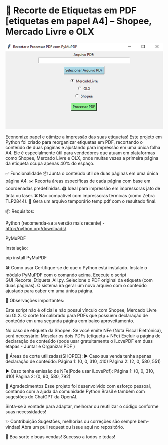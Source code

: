 # 🧾 Recorte de Etiquetas em PDF [etiquetas em papel A4] – Shopee, Mercado Livre e OLX
<img src="https://github.com/andersonsistemas/recortar_etiqueta_postagem/blob/main/Recorte_PDF_PY.png" alt="Recorte de Etiquetas em PDF">

Economize papel e otimize a impressão das suas etiquetas!
Este projeto em Python foi criado para reorganizar etiquetas em PDF, recortando o conteúdo de duas páginas e ajustando para impressão em uma única folha A4.
Ele é especialmente útil para vendedores que atuam em plataformas como Shopee, Mercado Livre e OLX, onde muitas vezes a primeira página da etiqueta ocupa apenas 40% do espaço.

✅ Funcionalidade
📦 Junta o conteúdo útil de duas páginas em uma única página A4.
✂️ Recorta áreas específicas de cada página com base em coordenadas predefinidas.
🖨️ Ideal para impressão em impressoras jato de tinta ou laser.
❌ Não compatível com impressoras térmicas (como Zebra TLP2844).
💾 Gera um arquivo temporário temp.pdf com o resultado final.

📦 Requisitos:
 
 Python (recomenda-se a versão mais recente) - http://python.org/downloads/
 
 PyMuPDF

Instalação:

pip install PyMuPDF

🛠️ Como usar
Certifique-se de que o Python está instalado.
Instale o módulo PyMuPDF com o comando acima.
Execute o script GUI_Recorte_Etiqueta_All.py.
Selecione o PDF original da etiqueta (com duas páginas).
O sistema irá gerar um novo arquivo com o conteúdo ajustado para caber em uma única página.

📝 Observações importantes:

Este script não é oficial e não possui vínculo com Shopee, Mercado Livre ou OLX.
O corte foi calibrado para PDFs que possuem declaração de conteúdo em uma segunda página com baixo aproveitamento.

No caso de etiqueta da Shopee:
Se você emite NFe (Nota Fiscal Eletrônica), será necessário:
Mesclar os dois PDFs (etiqueta + NFe)
Excluir a página de declaração de conteúdo (pode usar gratuitamente o iLovePDF em duas etapas - Juntar e Organizar PDF )

🧮 Áreas de corte utilizadas(SHOPEE):
▶️ Caso sua venda tenha apenas declaração de conteúdo:
Página 1: (0, 0, 310, 410)
Página 2: (2, 0, 580, 551)

▶️ Caso tenha emissão de NFe(Pode usar iLovePdf):
Página 1: (0, 0, 310, 410)
Página 2: (0, 90, 580, 792)

🤝 Agradecimentos
Esse projeto foi desenvolvido com esforço pessoal, contando com a ajuda da comunidade Python Brasil e também com sugestões do ChatGPT da OpenAI.

Sinta-se à vontade para adaptar, melhorar ou reutilizar o código conforme suas necessidades!

✨ Contribuição
Sugestões, melhorias ou correções são sempre bem-vindas!
Abra um pull request ou issue aqui no repositório.

🙌 Boa sorte e boas vendas!
Sucesso a todos e todas!
